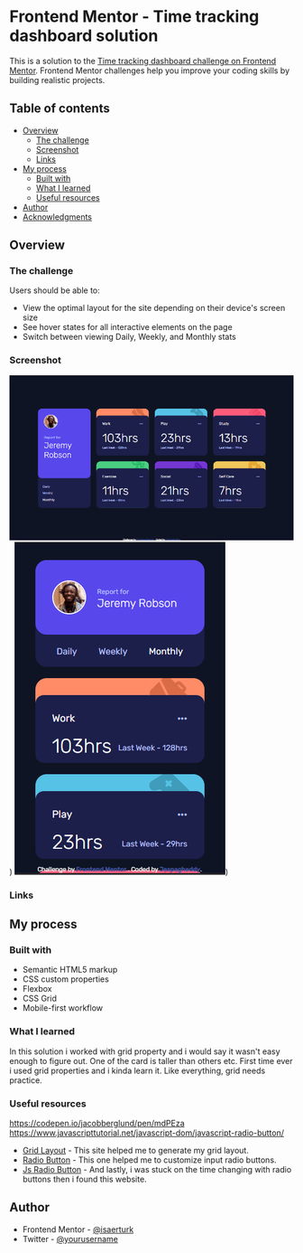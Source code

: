 # Frontend Mentor - Time tracking dashboard solution

This is a solution to the [Time tracking dashboard challenge on Frontend Mentor](https://www.frontendmentor.io/challenges/time-tracking-dashboard-UIQ7167Jw). Frontend Mentor challenges help you improve your coding skills by building realistic projects. 

## Table of contents

- [Overview](#overview)
  - [The challenge](#the-challenge)
  - [Screenshot](#screenshot)
  - [Links](#links)
- [My process](#my-process)
  - [Built with](#built-with)
  - [What I learned](#what-i-learned)
  - [Useful resources](#useful-resources)
- [Author](#author)
- [Acknowledgments](#acknowledgments)

## Overview

### The challenge

Users should be able to:

- View the optimal layout for the site depending on their device's screen size
- See hover states for all interactive elements on the page
- Switch between viewing Daily, Weekly, and Monthly stats

### Screenshot

![](/design/Screenshot_1.png))
![](/design/Screenshot_2.png))

### Links

<!-- - Solution URL: [Add solution URL here](https://your-solution-url.com)
- Live Site URL: [Add live site URL here](https://your-live-site-url.com) -->

## My process

### Built with

- Semantic HTML5 markup
- CSS custom properties
- Flexbox
- CSS Grid
- Mobile-first workflow

### What I learned

In this solution i worked with grid property and i would say it wasn't easy enough to figure out. One of the card is taller than others etc. First time ever i used grid properties and i kinda learn it. Like everything, grid needs practice. 

### Useful resources

https://codepen.io/jacobberglund/pen/mdPEza
https://www.javascripttutorial.net/javascript-dom/javascript-radio-button/
- [Grid Layout](https://grid.layoutit.com/) - This site helped me to generate my grid layout.
- [Radio Button](https://codepen.io/jacobberglund/pen/mdPEza) - This one helped me to customize input radio buttons.
- [Js Radio Button](https://www.javascripttutorial.net/javascript-dom/javascript-radio-button/) - And lastly, i was stuck on the time changing with radio buttons then i found this website. 

## Author

- Frontend Mentor - [@isaerturk](https://www.frontendmentor.io/profile/isaerturk)
- Twitter - [@yourusername](https://www.twitter.com/isaertrk)
